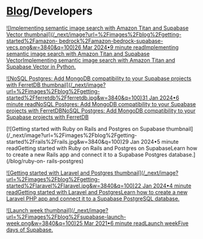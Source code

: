 # [Blog](/blog)/Developers

[![Implementing semantic image search with Amazon Titan and Supabase Vector
thumbnail](/_next/image?url=%2Fimages%2Fblog%2Fgetting-started%2Famazon-
bedrock%2Famazon-bedrock-supabase-vecs.png&w=3840&q=100)26 Mar 2024•9 minute
readImplementing semantic image search with Amazon Titan and Supabase
VectorImplementing semantic image search with Amazon Titan and Supabase Vector
in Python.](/blog/semantic-image-search-amazon-bedrock)

[![NoSQL Postgres: Add MongoDB compatibility to your Supabase projects with
FerretDB thumbnail](/_next/image?url=%2Fimages%2Fblog%2Fgetting-
started%2Fferretdb%2Fferretdb.jpg&w=3840&q=100)31 Jan 2024•6 minute readNoSQL
Postgres: Add MongoDB compatibility to your Supabase projects with
FerretDBNoSQL Postgres: Add MongoDB compatibility to your Supabase projects
with FerretDB](/blog/nosql-mongodb-compatibility-with-ferretdb-and-flydotio)

[![Getting started with Ruby on Rails and Postgres on Supabase
thumbnail](/_next/image?url=%2Fimages%2Fblog%2Fgetting-
started%2Frails%2Frails.jpg&w=3840&q=100)29 Jan 2024•5 minute readGetting
started with Ruby on Rails and Postgres on SupabaseLearn how to create a new
Rails app and connect it to a Supabase Postgres database.](/blog/ruby-on-
rails-postgres)

[![Getting started with Laravel and Postgres
thumbnail](/_next/image?url=%2Fimages%2Fblog%2Fgetting-
started%2Flaravel%2Flaravel.jpg&w=3840&q=100)22 Jan 2024•4 minute readGetting
started with Laravel and PostgresLearn how to create a new Laravel PHP app and
connect it to a Supabase PostgreSQL database.](/blog/laravel-postgres)

[![Launch week thumbnail](/_next/image?url=%2Fimages%2Fblog%2Fsupabase-launch-
week.png&w=3840&q=100)25 Mar 2021•6 minute readLaunch weekFive days of
Supabase.](/blog/launch-week)

